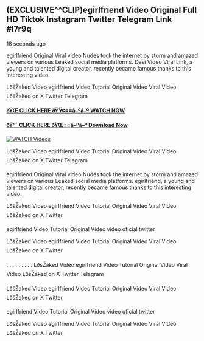 ## (EXCLUSIVE^^CLIP)egirlfriend Video Original Full HD Tiktok Instagram Twitter Telegram Link #l7r9q

18 seconds ago

egirlfriend Original Viral video Nudes took the internet by storm and amazed viewers on various Leaked social media platforms. Desi Video Viral Link, a young and talented digital creator, recently became famous thanks to this interesting video.

LðšŽaked Video egirlfriend Video Tutorial Original Video Viral Video LðšŽaked on X Twitter Telegram

**[ðŸŒ CLICK HERE ðŸŸ¢==â–ºâ–º WATCH NOW](https://clips-mediaa.blogspot.com/2025/02/video-viral-download.html)**

**[ðŸ”´ CLICK HERE ðŸŒ==â–ºâ–º Download Now](https://clips-mediaa.blogspot.com/2025/02/video-viral-download.html)**

[![WATCH Videos](https://i.imgur.com/dJHk4Zq.gif)](https://clips-mediaa.blogspot.com/2025/02/video-viral-download.html)

LðšŽaked Video egirlfriend Video Tutorial Original Video Viral Video LðšŽaked on X Twitter Telegram

egirlfriend Original Viral video Nudes took the internet by storm and amazed viewers on various Leaked social media platforms. egirlfriend, a young and talented digital creator, recently became famous thanks to this interesting video.

LðšŽaked Video egirlfriend Video Tutorial Original Video Viral Video LðšŽaked on X Twitter

egirlfriend Video Tutorial Original Video video oficial twitter

LðšŽaked Video egirlfriend Video Tutorial Original Video Viral Video LðšŽaked on X Twitter

. . . . . . . . . LðšŽaked Video egirlfriend Video Tutorial Original Video Viral Video LðšŽaked on X Twitter Telegram

LðšŽaked Video egirlfriend Video Tutorial Original Video Viral Video LðšŽaked on X Twitter

egirlfriend Video Tutorial Original Video video oficial twitter

LðšŽaked Video egirlfriend Video Tutorial Original Video Viral Video LðšŽaked on X Twitter.